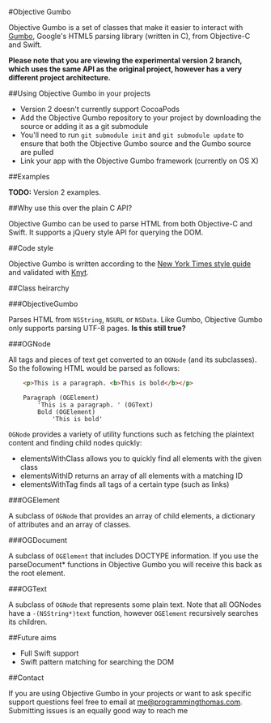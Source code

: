 #Objective Gumbo

Objective Gumbo is a set of classes that make it easier to interact with [Gumbo](https://github.com/google/gumbo-parser), Google's HTML5 parsing library (written in C), from Objective-C and Swift.

**Please note that you are viewing the experimental version 2 branch, which uses the same API as the original project, however has a very different project architecture.**

##Using Objective Gumbo in your projects

* Version 2 doesn't currently support CocoaPods
* Add the Objective Gumbo repository to your project by downloading the source or adding it as a git submodule
* You'll need to run `git submodule init` and `git submodule update` to ensure that both the Objective Gumbo source and the Gumbo source are pulled
* Link your app with the Objective Gumbo framework (currently on OS X)

##Examples

**TODO:** Version 2 examples.

##Why use this over the plain C API?

Objective Gumbo can be used to parse HTML from both Objective-C and Swift. It supports a jQuery style API for querying the DOM.

##Code style

Objective Gumbo is written according to the [New York Times style guide](https://github.com/NYTimes/objective-c-style-guide) and validated with [Knyt](https://github.com/programmingthomas/knyt).

##Class heirarchy

###ObjectiveGumbo

Parses HTML from `NSString`, `NSURL` or `NSData`. Like Gumbo, Objective Gumbo only supports parsing UTF-8 pages. **Is this still true?**

###OGNode

All tags and pieces of text get converted to an `OGNode` (and its subclasses). So the following HTML would be parsed as follows:

```html
	<p>This is a paragraph. <b>This is bold</b></p>
```

```
	Paragraph (OGElement)
		'This is a paragraph. ' (OGText)
		Bold (OGElement)
			'This is bold'	
```

`OGNode` provides a variety of utility functions such as fetching the plaintext content and finding child nodes quickly:

* elementsWithClass allows you to quickly find all elements with the given class
* elementsWithID returns an array of all elements with a matching ID
* elementsWithTag finds all tags of a certain type (such as links)

###OGElement

A subclass of `OGNode` that provides an array of child elements, a dictionary of attributes and an array of classes.

###OGDocument

A subclass of `OGElement` that includes DOCTYPE information. If you use the parseDocument* functions in Objective Gumbo you will receive this back as the root element.

###OGText

A subclass of `OGNode` that represents some plain text. Note that all OGNodes have a `-(NSString*)text` function, however `OGElement` recursively searches its children.

##Future aims

* Full Swift support
* Swift pattern matching for searching the DOM

##Contact

If you are using Objective Gumbo in your projects or want to ask specific support questions feel free to email at me@programmingthomas.com. Submitting issues is an equally good way to reach me
